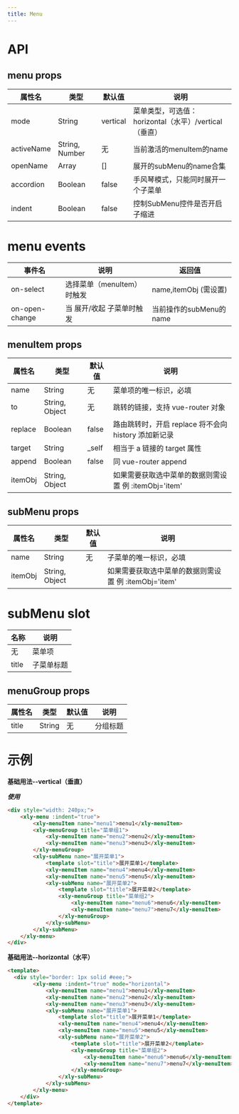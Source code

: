 ```yaml
---
title: Menu
---
```


# API

## menu props

| 属性名     | 类型           | 默认值   | 说明                                                  |
| ---------- | -------------- | -------- | ----------------------------------------------------- |
| mode       | String         | vertical | 菜单类型，可选值：horizontal（水平）/vertical（垂直） |
| activeName | String, Number | 无       | 当前激活的menuItem的name                              |
| openName   | Array          | []       | 展开的subMenu的name合集                               |
| accordion  | Boolean        | false    | 手风琴模式，只能同时展开一个子菜单                    |
| indent     | Boolean        | false    | 控制SubMenu控件是否开启子缩进                         |

# menu events

| 事件名         | 说明                       | 返回值                  |
| -------------- | -------------------------- | ----------------------- |
| on-select      | 选择菜单（menuItem）时触发 | name,itemObj (需设置)                   |
| on-open-change | 当 展开/收起 子菜单时触发  | 当前操作的subMenu的name |

## menuItem props

| 属性名  | 类型           | 默认值 | 说明                                                 |
| ------- | -------------- | ------ | ---------------------------------------------------- |
| name    | String         | 无     | 菜单项的唯一标识，必填                               |
| to      | String, Object | 无     | 跳转的链接，支持 vue-router 对象                     |
| replace | Boolean        | false  | 路由跳转时，开启 replace 将不会向 history 添加新记录 |
| target  | String         | _self  | 相当于 a 链接的 target 属性                          |
| append  | Boolean        | false  | 同 vue-router append                                 |
|itemObj| String, Object        |   | 如果需要获取选中菜单的数据则需设置 例  :itemObj='item'             |

## subMenu props

| 属性名 | 类型   | 默认值 | 说明                   |
| ------ | ------ | ------ | ---------------------- |
| name   | String | 无     | 子菜单的唯一标识，必填 |
|itemObj| String, Object        |   | 如果需要获取选中菜单的数据则需设置 例  :itemObj='item'             |

# subMenu slot

| 名称  | 说明       |
| ----- | ---------- |
| 无    | 菜单项     |
| title | 子菜单标题 |

## menuGroup props

| 属性名 | 类型   | 默认值 | 说明     |
| ------ | ------ | ------ | -------- |
| title  | String | 无     | 分组标题 |


# 示例


**基础用法--vertical（垂直）**

***使用***

```html
<div style="width: 240px;">
    <xly-menu :indent="true">
        <xly-menuItem name="menu1">menu1</xly-menuItem>
        <xly-menuGroup title="菜单组1">
            <xly-menuItem name="menu2">menu2</xly-menuItem>
            <xly-menuItem name="menu3">menu3</xly-menuItem>
        </xly-menuGroup>
        <xly-subMenu name="展开菜单1">
            <template slot="title">展开菜单1</template>
            <xly-menuItem name="menu4">menu4</xly-menuItem>
            <xly-menuItem name="menu5">menu5</xly-menuItem>
            <xly-subMenu name="展开菜单2">
                <template slot="title">展开菜单2</template>
                <xly-menuGroup title="菜单组2">
                    <xly-menuItem name="menu6">menu6</xly-menuItem>
                    <xly-menuItem name="menu7">menu7</xly-menuItem>
                </xly-menuGroup>
            </xly-subMenu>
        </xly-subMenu>
    </xly-menu>
</div>
```

**基础用法--horizontal（水平）**


```html
<template>
  <div style="border: 1px solid #eee;">
        <xly-menu :indent="true" mode="horizontal">
            <xly-menuItem name="menu1">menu1</xly-menuItem>
            <xly-menuItem name="menu2">menu2</xly-menuItem>
            <xly-menuItem name="menu3">menu3</xly-menuItem>
            <xly-subMenu name="展开菜单1">
                <template slot="title">展开菜单1</template>
                <xly-menuItem name="menu4">menu4</xly-menuItem>
                <xly-menuItem name="menu5">menu5</xly-menuItem>
                <xly-subMenu name="展开菜单2">
                    <template slot="title">展开菜单2</template>
                    <xly-menuGroup title="菜单组2">
                        <xly-menuItem name="menu6">menu6</xly-menuItem>
                        <xly-menuItem name="menu7">menu7</xly-menuItem>
                    </xly-menuGroup>
                </xly-subMenu>
            </xly-subMenu>
        </xly-menu>
    </div>
</template>
```